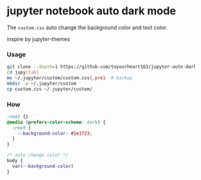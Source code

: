 # jupyter notebook auto dark mode

The `custom.css` auto change the background color and text color.

inspire by jupyter-themes

### Usage

```bash
git clone --depth=1 https://github.com/toyourheart163/jupyter-auto-dark-mode
cd jupy[tab]
mv ~/.jupyter/custom/custom.css{,pre}  # backup
mkdir -p ~/.jupyter/custom
cp custom.css ~/.jupyter/custom/
```

### How

```css
:root {}
@media (prefers-color-scheme: dark) {
  :root {
    --background-color: #1e1f23;
  }
}

/* auto change color */
body {
  var(--background-color)
}
```
